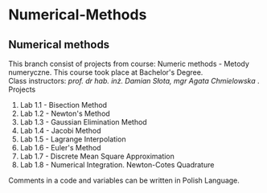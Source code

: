 # Numerical-Methods
## Numerical methods
This branch consist of projects from course: Numeric methods - Metody numeryczne. This course took place at Bachelor's Degree.  
Class instructors: <i> prof. dr hab. inż. Damian Słota, mgr Agata Chmielowska </i>.  
Projects
  1. Lab 1.1 - Bisection Method
  2. Lab 1.2 - Newton's Method
  3. Lab 1.3 - Gaussian Elimination Method
  4. Lab 1.4 - Jacobi Method
  5. Lab 1.5 - Lagrange Interpolation
  6. Lab 1.6 - Euler's Method
  7. Lab 1.7 - Discrete Mean Square Approximation
  8. Lab 1.8 - Numerical Integration. Newton-Cotes Quadrature
   
Comments in a code and variables can be written in Polish Language.

